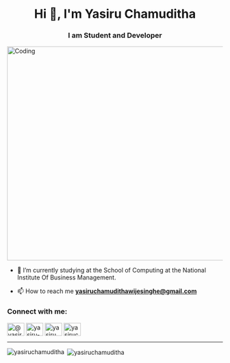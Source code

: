 <h1 align="center">Hi 👋, I'm Yasiru Chamuditha</h1>
<h3 align="center">I am Student and Developer</h3>
<div>
<img align="center" alt="Coding" width="1000px" height="500px" src="https://www.codecorners.com/wp-content/uploads/2018/05/senior-front-end-developer-openings-1.gif">
</div>

- 🔭 I’m currently studying at the School of Computing at the National Institute Of Business Management.

- 📫 How to reach me **yasiruchamudithawijesinghe@gmail.com**

<h3 align="left">Connect with me:</h3>
<p align="left">
<a href="https://twitter.com/@yasiru_99" target="blank"><img align="center" src="https://raw.githubusercontent.com/rahuldkjain/github-profile-readme-generator/master/src/images/icons/Social/twitter.svg" alt="@yasiru_99" height="30" width="40" /></a>
<a href="https://linkedin.com/in/yasiru-chamuditha" target="blank"><img align="center" src="https://raw.githubusercontent.com/rahuldkjain/github-profile-readme-generator/master/src/images/icons/Social/linked-in-alt.svg" alt="yasiru-chamuditha" height="30" width="40" /></a>
<a href="https://instagram.com/yasiru_chamuditha" target="blank"><img align="center" src="https://raw.githubusercontent.com/rahuldkjain/github-profile-readme-generator/master/src/images/icons/Social/instagram.svg" alt="yasiru_chamuditha" height="30" width="40" /></a>
<a href="https://www.behance.net/yasiruchamuditha" target="blank"><img align="center" src="https://raw.githubusercontent.com/rahuldkjain/github-profile-readme-generator/master/src/images/icons/Social/behance.svg" alt="yasiruchamuditha" height="30" width="40" /></a>
</p>
<hr>
<div>
<p><img align="left" src="https://github-readme-stats.vercel.app/api/top-langs?username=yasiruchamuditha&show_icons=true&locale=en&layout=compact" alt="yasiruchamuditha" /></p>
<p>&nbsp;<img align="center" src="https://github-readme-stats.vercel.app/api?username=yasiruchamuditha&show_icons=true&locale=en" alt="yasiruchamuditha" /></p>

</div>
